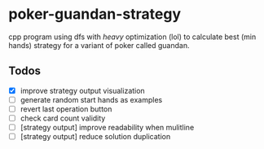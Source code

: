 # poker-guandan-strategy

cpp program using dfs with _heavy_ optimization (lol) to calculate best (min hands) strategy for a variant of poker called guandan.

## Todos

- [x] improve strategy output visualization
- [ ] generate random start hands as examples
- [ ] revert last operation button
- [ ] check card count validity
- [ ] [strategy output] improve readability when mulitline
- [ ] [strategy output] reduce solution duplication
